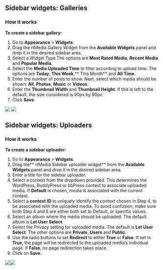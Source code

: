 ## Sidebar widgets: Galleries

### How it works
**To create a sidebar gallery:**

1. Go to **Appearance** > **Widgets**.
2. Drag the rtMedia Gallery Widget from the **Available Widgets** panel and drop it in the desired sidebar area.
3. Select a Widget Type.The options are **Most Rated Media**, **Recent Media** and **Popular Media**.
4. Select the **Media Uploaded Time** to filter according to upload time. The options are **Today**, **This Week**,** This Month** and **All Time**.
5. Enter the number of posts to show. Next, select which media should be shown: **All**, **Photos**, **Music** or **Videos**.
6. Enter the **Thumbnail Width** and **Thumbnail Height**. If this is left to the default, the size considered is 90px by 90px.
7. Click **Save**.

![](https://rtcamp.com/wp-content/uploads/2013/10/image10.png) ![](https://rtcamp.com/wp-content/uploads/2013/10/image_thumb2.png)

## Sidebar widgets: Uploaders

### How it works
**To create a sidebar uploader:**

1. Go to **Appearance** > **Widgets**.
2. Drag the** rtMedia Sidebar uploader widget** from the **Available Widgets** panel and drop it in the desired sidebar area.
3. Enter a title for the sidebar uploader.
4. Select a context from the dropdown provided. This determines the WordPress, BuddyPress or bbPress context to associate uploaded media. If **Default** is chosen, media is associated with the current context.
5. Select a **context** **ID** to uniquely identify the context chosen in Step 4, to be associated with the uploaded media. To avoid confusion, make sure both Step 4 and 5 are either both set to Default, or specific values.
6. Select an album where the media should be uploaded. The default album is **Let User Select**.
7. Select the Privacy setting for uploaded media. The default is **Let User Select**. The other options are **Private**, **Users** and **Public**.
8. Use the radio buttons to set **Redirect** to either **True** or **False**. If set to **True**, the page will be redirected to the uploaded media’s individual page. If **False**, no page redirection takes place.
9. Click on **Save**.

![](https://rtcamp.com/wp-content/uploads/2013/10/image12.png)![](https://rtcamp.com/wp-content/uploads/2013/11/image5.png)

